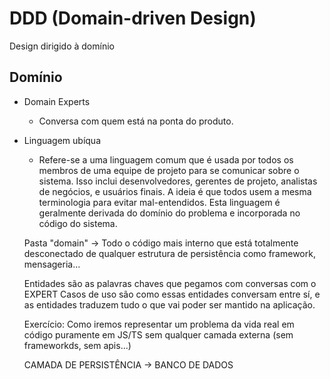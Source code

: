 # DDD (Domain-driven Design)

Design dirigido à domínio

## Domínio

- Domain Experts
  - Conversa com quem está na ponta do produto.
- Linguagem ubíqua
  - Refere-se a uma linguagem comum que é usada por todos os membros de uma equipe de projeto para se comunicar sobre o sistema. Isso inclui desenvolvedores, gerentes de projeto, analistas de negócios, e usuários finais. A ideia é que todos usem a mesma terminologia para evitar mal-entendidos. Esta linguagem é geralmente derivada do domínio do problema e incorporada no código do sistema.

  Pasta "domain"
  -> Todo o código mais interno que está totalmente desconectado de qualquer estrutura de persistência como framework, mensageria...

  Entidades são as palavras chaves que pegamos com conversas com o EXPERT
  Casos de uso são como essas entidades conversam entre sí, e as entidades traduzem
  tudo o que vai poder ser mantido na aplicação.

  Exercício: Como iremos representar um problema da vida real em código puramente em JS/TS sem qualquer
  camada externa (sem frameworkds, sem apis...)

  CAMADA DE PERSISTÊNCIA -> BANCO DE DADOS